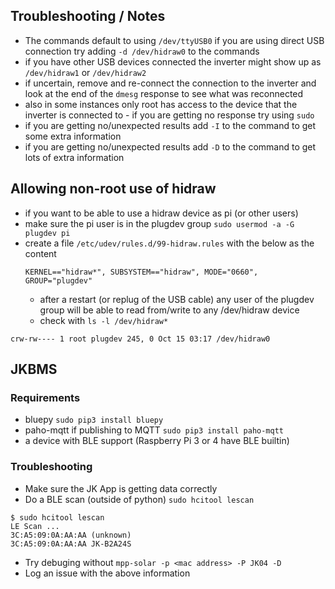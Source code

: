 ## Troubleshooting / Notes ##
- The commands default to using `/dev/ttyUSB0` if you are using direct USB connection try adding `-d /dev/hidraw0` to the commands
- if you have other USB devices connected the inverter might show up as `/dev/hidraw1` or `/dev/hidraw2`
- if uncertain, remove and re-connect the connection to the inverter and look at the end of the `dmesg` response to see what was reconnected
- also in some instances only root has access to the device that the inverter is connected to - if you are getting no response try using `sudo`
- if you are getting no/unexpected results add `-I` to the command to get some extra information
- if you are getting no/unexpected results add `-D` to the command to get lots of extra information

## Allowing non-root use of hidraw ##

- if you want to be able to use a hidraw device as pi (or other users)
- make sure the pi user is in the plugdev group `sudo usermod -a -G plugdev pi`
- create a file `/etc/udev/rules.d/99-hidraw.rules` with the below as the content
  ```
  KERNEL=="hidraw*", SUBSYSTEM=="hidraw", MODE="0660", GROUP="plugdev"
  ```
  - after a restart (or replug of the USB cable) any user of the plugdev group will be able to read from/write to any /dev/hidraw device
  - check with `ls -l /dev/hidraw*`
```
crw-rw---- 1 root plugdev 245, 0 Oct 15 03:17 /dev/hidraw0
```

## JKBMS ##

### Requirements ###
* bluepy `sudo pip3 install bluepy`
* paho-mqtt if publishing to MQTT `sudo pip3 install paho-mqtt`
* a device with BLE support (Raspberry Pi 3 or 4 have BLE builtin)

### Troubleshooting ###
* Make sure the JK App is getting data correctly
* Do a BLE scan (outside of python) `sudo hcitool lescan`
```
$ sudo hcitool lescan
LE Scan ...
3C:A5:09:0A:AA:AA (unknown)
3C:A5:09:0A:AA:AA JK-B2A24S
```
* Try debuging without `mpp-solar -p <mac address> -P JK04 -D`
* Log an issue with the above information
